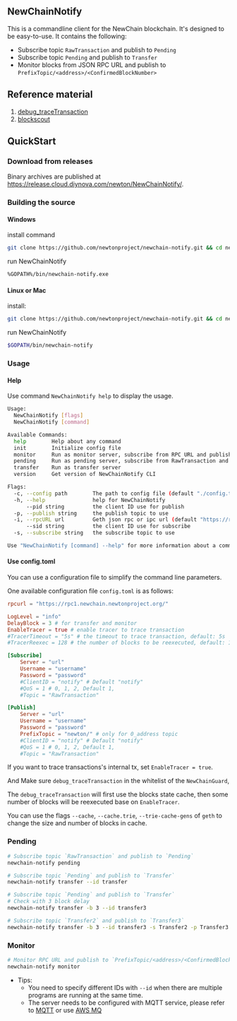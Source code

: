 ## NewChainNotify

This is a commandline client for the NewChain blockchain.
It's designed to be easy-to-use. It contains the following:
* Subscribe topic `RawTransaction` and publish to `Pending`
* Subscribe topic `Pending` and publish to `Transfer`
* Monitor blocks from JSON RPC URL and publish to `PrefixTopic/<address>/<ConfirmedBlockNumber>`

## Reference material

1. [debug_traceTransaction](https://github.com/ethereum/go-ethereum/wiki/Management-APIs#debug_tracetransaction)
2. [blockscout](https://github.com/poanetwork/blockscout)

## QuickStart

### Download from releases

Binary archives are published at https://release.cloud.diynova.com/newton/NewChainNotify/.

### Building the source

#### Windows

install command

```bash
git clone https://github.com/newtonproject/newchain-notify.git && cd newchain-notify && make install
```

run NewChainNotify

```bash
%GOPATH%/bin/newchain-notify.exe
```

#### Linux or Mac

install:

```bash
git clone https://github.com/newtonproject/newchain-notify.git && cd newchain-notify && make install
```
run NewChainNotify

```bash
$GOPATH/bin/newchain-notify
```

### Usage

#### Help

Use command `NewChainNotify help` to display the usage.

```bash
Usage:
  NewChainNotify [flags]
  NewChainNotify [command]

Available Commands:
  help        Help about any command
  init        Initialize config file
  monitor     Run as monitor server, subscribe from RPC URL and publish to transferN
  pending     Run as pending server, subscribe from RawTransaction and publish to transfer0
  transfer    Run as transfer server
  version     Get version of NewChainNotify CLI

Flags:
  -c, --config path        The path to config file (default "./config.toml")
  -h, --help               help for NewChainNotify
      --pid string         the client ID use for publish
  -p, --publish string     the publish topic to use
  -i, --rpcURL url         Geth json rpc or ipc url (default "https://rpc1.newchain.newtonproject.org")
      --sid string         the client ID use for subscribe
  -s, --subscribe string   the subscribe topic to use

Use "NewChainNotify [command] --help" for more information about a command.

```

#### Use config.toml

You can use a configuration file to simplify the command line parameters.

One available configuration file `config.toml` is as follows:


```conf
rpcurl = "https://rpc1.newchain.newtonproject.org/"

LogLevel = "info"
DelayBlock = 3 # for transfer and monitor
EnableTracer = true # enable tracer to trace transaction
#TracerTimeout = "5s" # the timeout to trace transaction, default: 5s
#TracerReexec = 128 # the number of blocks to be reexecuted, default: 128,

[Subscribe]
    Server = "url"
    Username = "username"
    Password = "password"
    #ClientID = "notify" # Default "notify"
    #QoS = 1 # 0, 1, 2, Default 1,
    #Topic = "RawTransaction"

[Publish]
    Server = "url"
    Username = "username"
    Password = "password"
    PrefixTopic = "newton/" # only for 0_address topic
    #ClientID = "notify" # Default "notify"
    #QoS = 1 # 0, 1, 2, Default 1,
    #Topic = "RawTransaction"
```

If you want to trace transactions's internal tx, set `EnableTracer = true`.

And Make sure `debug_traceTransaction` in the whitelist of the `NewChainGuard`,

The `debug_traceTransaction` will first use the blocks state cache,
then some number of blocks will be reexecuted base on `EnableTracer`.

You can use the flags `--cache`, `--cache.trie`, `--trie-cache-gens` 
of `geth` to change the size and number of blocks in cache.

### Pending
```bash
# Subscribe topic `RawTransaction` and publish to `Pending`
newchain-notify pending

# Subscribe topic `Pending` and publish to `Transfer`
newchain-notify transfer --id transfer

# Subscribe topic `Pending` and publish to `Transfer`
# Check with 3 block delay
newchain-notify transfer -b 3 --id transfer3

# Subscribe topic `Transfer2` and publish to `Transfer3`
newchain-notify transfer -b 3 --id transfer3 -s Transfer2 -p Transfer3
```

### Monitor

```bash
# Monitor RPC URL and publish to `PrefixTopic/<address>/<ConfirmedBlockNumber>`
newchain-notify monitor
```

* Tips:
    * You need to specify different IDs with `--id` when there are multiple programs are running at the same time.
    * The server needs to be configured with MQTT service,
    please refer to [MQTT](http://mqtt.org/) or use [AWS MQ](https://aws.amazon.com/amazon-mq)
 